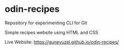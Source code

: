 # odin-recipes

Repository for experimenting CLI for Git

Simple recipes website using HTML and CSS

Live Website: https://guneyuzel.github.io/odin-recipes/

